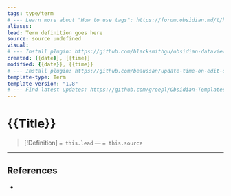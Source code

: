 ```yaml
---
tags: type/term
# --- Learn more about "How to use tags": https://forum.obsidian.md/t/how-to-use-tags/
aliases: 
lead: Term definition goes here
source: source undefined
visual:
# --- Install plugin: https://github.com/blacksmithgu/obsidian-dataview
created: {{date}}, {{time}}
modified: {{date}}, {{time}}
# --- Install plugin: https://github.com/beaussan/update-time-on-edit-obsidian
template-type: Term
template-version: "1.8"
# --- Find latest updates: https://github.com/groepl/Obsidian-Templates
---
```


# {{Title}}

<!-- Term definition and source from frontmatter goes here. Also used for Dataview glossary. -->

> [!Definition]
> `= this.lead`
>  — `= this.source`

<!-- Additional term description if needed -->


---
## References
<!-- Links to pages not referenced in the content -->
- 


